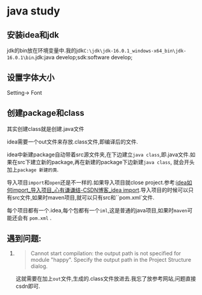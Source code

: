 # java study

## 安装idea和jdk

jdk的bin放在环境变量中.我的jdk`C:\jdk\jdk-16.0.1_windows-x64_bin\jdk-16.0.1\bin`.jdk:java develop;sdk:software develop;

## 设置字体大小

Setting-> Font 

## 创建package和class

其实创建class就是创建.java文件

idea需要一个out文件来存放.class文件,即编译后的文件.

idea中新建package自动带着src源文件夹,在下边建立`java class`,即.java文件.如果在src下建立新的package,再在新建的package下边新建`java class`, 就会开头加上`package 新建的类`.

导入项目`import`和`open`还是不一样的.如果导入项目就close project.参考:[idea如何import_导入项目_心有谦谦结-CSDN博客_idea import](https://blog.csdn.net/weixin_45764765/article/details/108051759).导入项目的时候可以只有src文件,如果时maven项目,就可以只有src和``pom.xml`文件.

每个项目都有一个.idea,每个包都有一个`iml`,这是普通的java项目,如果时`maven`可能还会有  `pom.xml` .

## 遇到问题:

1. > Cannot start compilation: the output path is not specified for module "happy". Specify the output path in the Project Structure dialog.

   这就需要在加上`out`文件,生成的.class文件放进去.我忘了放参考网站,问题直接csdn即可.